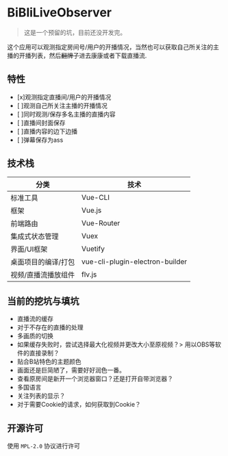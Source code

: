 # BiBliLiveObserver

> 这是一个预留的坑，目前还没开发完。

这个应用可以观测指定房间号/用户的开播情况，当然也可以获取自己所关注的主播的开播列表，然后~~翻牌子~~进去康康或者下载直播流.

## 特性

- [x]观测指定直播间/用户的开播情况
- [ ]观测自己所关注主播的开播情况
- [ ]同时观测/保存多名主播的直播内容
- [ ]直播间封面保存
- [ ]直播内容的边下边播
- [ ]弹幕保存为ass

## 技术栈

分类 | 技术
--- | ---
标准工具 | Vue-CLI
框架 | Vue.js
前端路由 | Vue-Router
集成式状态管理 | Vuex
界面/UI框架 | Vuetify
桌面项目的编译/打包 | vue-cli-plugin-electron-builder
视频/直播流播放组件 | flv.js

## 当前的挖坑与填坑

- 直播流的缓存
- 对于不存在的直播的处理
- 多画质的切换
- 如果缓存失败时，尝试选择最大化视频并更改大小至原视频？> 用以OBS等软件的直接录制？
- 贴合B站特色的主题颜色
- 画面还是巨简陋了，需要好好润色一番。
- 查看原房间是新开一个浏览器窗口？还是打开自带浏览器？
- 多国语言
- 关注列表的显示？
- 对于需要Cookie的请求，如何获取到Cookie？


## 开源许可

使用 `MPL-2.0` 协议进行许可
